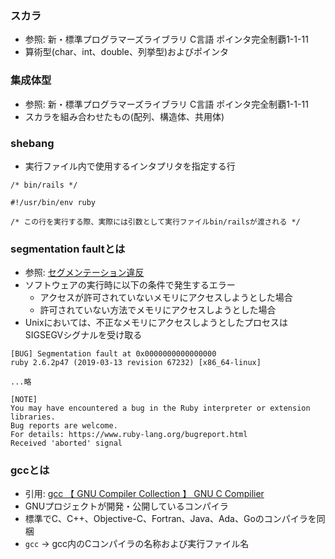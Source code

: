 ### スカラ
- 参照: 新・標準プログラマーズライブラリ C言語 ポインタ完全制覇1-1-11
- 算術型(char、int、double、列挙型)およびポインタ

### 集成体型
- 参照: 新・標準プログラマーズライブラリ C言語 ポインタ完全制覇1-1-11
- スカラを組み合わせたもの(配列、構造体、共用体)

### shebang
- 実行ファイル内で使用するインタプリタを指定する行
```
/* bin/rails */

#!/usr/bin/env ruby

/* この行を実行する際、実際には引数として実行ファイルbin/railsが渡される */
```

### segmentation faultとは
- 参照: [セグメンテーション違反](https://ja.wikipedia.org/wiki/%E3%82%BB%E3%82%B0%E3%83%A1%E3%83%B3%E3%83%86%E3%83%BC%E3%82%B7%E3%83%A7%E3%83%B3%E9%81%95%E5%8F%8D)
- ソフトウェアの実行時に以下の条件で発生するエラー
  - アクセスが許可されていないメモリにアクセスしようとした場合
  - 許可されていない方法でメモリにアクセスしようとした場合
- Unixにおいては、不正なメモリにアクセスしようとしたプロセスはSIGSEGVシグナルを受け取る
```
[BUG] Segmentation fault at 0x0000000000000000
ruby 2.6.2p47 (2019-03-13 revision 67232) [x86_64-linux]

...略

[NOTE]
You may have encountered a bug in the Ruby interpreter or extension libraries.
Bug reports are welcome.
For details: https://www.ruby-lang.org/bugreport.html
Received 'aborted' signal
```

### gccとは
- 引用: [gcc  【 GNU Compiler Collection 】  GNU C Compilier](http://e-words.jp/w/gcc.html)
- GNUプロジェクトが開発・公開しているコンパイラ
- 標準でC、C++、Objective-C、Fortran、Java、Ada、Goのコンパイラを同梱
- `gcc` -> gcc内のCコンパイラの名称および実行ファイル名
